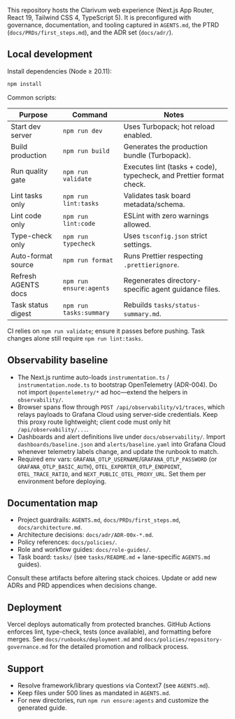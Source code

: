 This repository hosts the Clarivum web experience (Next.js App Router, React 19, Tailwind CSS 4, TypeScript 5). It is preconfigured with governance, documentation, and tooling captured in `AGENTS.md`, the PTRD (`docs/PRDs/first_steps.md`), and the ADR set (`docs/adr/`).

## Local development

Install dependencies (Node ≥ 20.11):

```bash
npm install
```

Common scripts:

| Purpose             | Command                 | Notes                                                               |
| ------------------- | ----------------------- | ------------------------------------------------------------------- |
| Start dev server    | `npm run dev`           | Uses Turbopack; hot reload enabled.                                 |
| Build production    | `npm run build`         | Generates the production bundle (Turbopack).                        |
| Run quality gate    | `npm run validate`      | Executes lint (tasks + code), typecheck, and Prettier format check. |
| Lint tasks only     | `npm run lint:tasks`    | Validates task board metadata/schema.                               |
| Lint code only      | `npm run lint:code`     | ESLint with zero warnings allowed.                                  |
| Type-check only     | `npm run typecheck`     | Uses `tsconfig.json` strict settings.                               |
| Auto-format source  | `npm run format`        | Runs Prettier respecting `.prettierignore`.                         |
| Refresh AGENTS docs | `npm run ensure:agents` | Regenerates directory-specific agent guidance files.                |
| Task status digest  | `npm run tasks:summary` | Rebuilds `tasks/status-summary.md`.                                 |

CI relies on `npm run validate`; ensure it passes before pushing. Task changes alone still require `npm run lint:tasks`.

## Observability baseline

- The Next.js runtime auto-loads `instrumentation.ts` / `instrumentation.node.ts` to bootstrap OpenTelemetry (ADR-004). Do not import `@opentelemetry/*` ad hoc—extend the helpers in `observability/`.
- Browser spans flow through `POST /api/observability/v1/traces`, which relays payloads to Grafana Cloud using server-side credentials. Keep this proxy route lightweight; client code must only hit `/api/observability/...`.
- Dashboards and alert definitions live under `docs/observability/`. Import `dashboards/baseline.json` and `alerts/baseline.yaml` into Grafana Cloud whenever telemetry labels change, and update the runbook to match.
- Required env vars: `GRAFANA_OTLP_USERNAME`/`GRAFANA_OTLP_PASSWORD` (or `GRAFANA_OTLP_BASIC_AUTH`), `OTEL_EXPORTER_OTLP_ENDPOINT`, `OTEL_TRACE_RATIO`, and `NEXT_PUBLIC_OTEL_PROXY_URL`. Set them per environment before deploying.

## Documentation map

- Project guardrails: `AGENTS.md`, `docs/PRDs/first_steps.md`, `docs/architecture.md`.
- Architecture decisions: `docs/adr/ADR-00x-*.md`.
- Policy references: `docs/policies/`.
- Role and workflow guides: `docs/role-guides/`.
- Task board: `tasks/` (see `tasks/README.md` + lane-specific `AGENTS.md` guides).

Consult these artifacts before altering stack choices. Update or add new ADRs and PRD appendices when decisions change.

## Deployment

Vercel deploys automatically from protected branches. GitHub Actions enforces lint, type-check, tests (once available), and formatting before merges. See `docs/runbooks/deployment.md` and `docs/policies/repository-governance.md` for the detailed promotion and rollback process.

## Support

- Resolve framework/library questions via Context7 (see `AGENTS.md`).
- Keep files under 500 lines as mandated in `AGENTS.md`.
- For new directories, run `npm run ensure:agents` and customize the generated guide.
